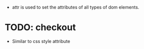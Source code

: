 

* attr is used to set the attributes of all types of dom elements. 

# TODO: checkout
* Similar to css style attribute



